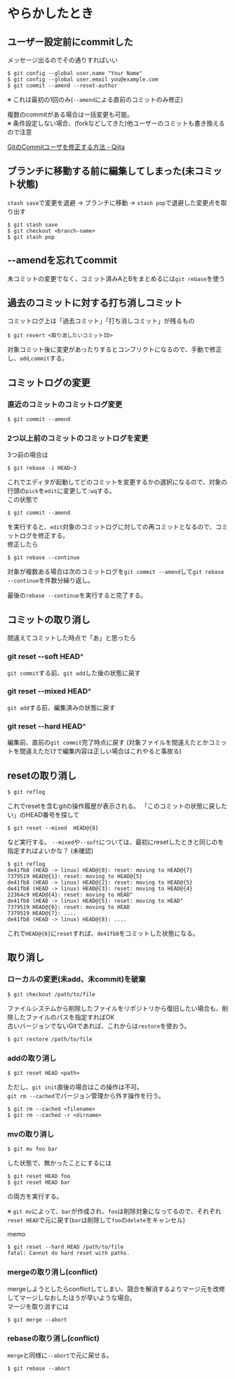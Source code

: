 # やらかしたとき

## ユーザー設定前にcommitした

メッセージ出るのでその通りすればいい

```
$ git config --global user.name "Your Name"
$ git config --global user.email you@example.com
$ git commit --amend --reset-author
```

※ これは最初の1回のみ(`--amend`による直前のコミットのみ修正)

複数のcommitがある場合は一括変更も可能。  
※ 条件設定しない場合、(forkなどしてきた)他ユーザーのコミットも書き換えるので注意

[GitのCommitユーザを修正する方法 - Qiita](https://qiita.com/y10exxx/items/dcea0e39788d649ca8ba)

## ブランチに移動する前に編集してしまった(未コミット状態)

`stash save`で変更を退避 -> ブランチに移動 -> `stash pop`で退避した変更点を取り出す

```
$ git stash save
$ git checkout <branch-name>
$ git stash pop
```

## --amendを忘れてcommit

未コミットの変更でなく、コミット済みAとBをまとめるには`git rebase`を使う

## 過去のコミットに対する打ち消しコミット

コミットログ上は「過去コミット」「打ち消しコミット」が残るもの

```
$ git revert <取り消したいコミットID>
```

対象コミット後に変更があったりするとコンフリクトになるので、手動で修正し、`add`,`commit`する。

## コミットログの変更

### 直近のコミットのコミットログ変更

```
$ git commit --amend
```

### 2つ以上前のコミットのコミットログを変更

3つ前の場合は

```
$ git rebase -i HEAD~3
```

これでエディタが起動してどのコミットを変更するかの選択になるので、対象の行頭の`pick`を`edit`に変更して`:wq`する。  
この状態で

```
$ git commit --amend
```

を実行すると、`edit`対象のコミットログに対しての再コミットとなるので、コミットログを修正する。  
修正したら

```
$ git rebase --continue
```

対象が複数ある場合は次のコミットログを`git commit --amend`して`git rebase --continue`を件数分繰り返し。

最後の`rebase --continue`を実行すると完了する。  

## コミットの取り消し

間違えてコミットした時点で「あ」と思ったら

### git reset --soft HEAD^

`git commit`する前、`git add`した後の状態に戻す

### git reset --mixed HEAD^

`git add`する前、編集済みの状態に戻す

### git reset --hard HEAD^

編集前、直前の`git commit`完了時点に戻す (対象ファイルを間違えたとかコミットを間違えただけで編集内容は正しい場合はこれやると事故る)

## resetの取り消し

```
$ git reflog
```

これでresetを含むgitの操作履歴が表示される。
「このコミットの状態に戻したい」のHEAD番号を探して

```
$ git reset --mixed  HEAD@{8}
```

など実行する。
`--mixed`や`--soft`については、最初にresetしたときと同じのを指定すればよいかな？ (未確認)

```
$ git reflog 
de41fb8 (HEAD -> linux) HEAD@{0}: reset: moving to HEAD@{7}
7379519 HEAD@{1}: reset: moving to HEAD@{5}
de41fb8 (HEAD -> linux) HEAD@{2}: reset: moving to HEAD@{5}
de41fb8 (HEAD -> linux) HEAD@{3}: reset: moving to HEAD@{4}
22364c9 HEAD@{4}: reset: moving to HEAD^
de41fb8 (HEAD -> linux) HEAD@{5}: reset: moving to HEAD^
7379519 HEAD@{6}: reset: moving to HEAD
7379519 HEAD@{7}: ....
de41fb8 (HEAD -> linux) HEAD@{8}: ....
```

これで`HEAD@{8}`に`reset`すれば、`de41fb8`をコミットした状態になる。

## 取り消し

### ローカルの変更(未add、未commit)を破棄

```
$ git checkout /path/to/file
```

ファイルシステムから削除したファイルをリポジトリから復旧したい場合も、削除したファイルのパスを指定すればOK  
古いバージョンでないGitであれば、これからは`restore`を使おう。

```console
$ git restore /path/to/file
```

### addの取り消し

```
$ git reset HEAD <path>
```

ただし、`git init`直後の場合はこの操作は不可。  
`git rm --cached`でバージョン管理から外す操作を行う。

```console
$ git rm --cached <filename>
$ git rm --cached -r <dirname>
```

### mvの取り消し

```
$ git mv foo bar
```

した状態で、無かったことにするには

```
$ git reset HEAD foo
$ git reset HEAD bar
```

の両方を実行する。

※ `git mv`によって、`bar`が作成され、`foo`は削除対象になってるので、それぞれ`reset HEAD`で元に戻す(`bar`は削除して`foo`の`delete`をキャンセル)

memo

```
$ git reset --hard HEAD /path/to/file
fatal: Cannot do hard reset with paths.
```

### mergeの取り消し(conflict)

mergeしようとしたらconflictしてしまい、競合を解消するよりマージ元を改修してマージしなおしたほうが早いような場合。  
マージを取り消すには

```console
$ git merge --abort
```

### rebaseの取り消し(conflict)

`merge`と同様に`--abort`で元に戻せる。

```console
$ git rebase --abort
```
